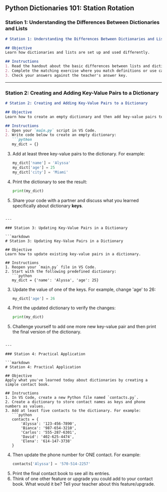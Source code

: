 ## Python Dictionaries 101: Station Rotation

### Station 1: Understanding the Differences Between Dictionaries and Lists

```markdown
# Station 1: Understanding the Differences Between Dictionaries and Lists

## Objective
Learn how dictionaries and lists are set up and used differently.

## Instructions
1. Read the handout about the basic differences between lists and dictionaries.
2. Complete the matching exercise where you match definitions or use cases to either lists or dictionaries.
3. Check your answers against the teacher's answer key.
```

---

### Station 2: Creating and Adding Key-Value Pairs to a Dictionary

```markdown
# Station 2: Creating and Adding Key-Value Pairs to a Dictionary

## Objective
Learn how to create an empty dictionary and then add key-value pairs to it.

## Instructions
1. Open your `main.py` script in VS Code.
2. Write code below to create an empty dictionary:
   ```python
   my_dict = {}
   ```
3. Add at least three key-value pairs to the dictionary. For example:
   ```python
   my_dict['name'] = 'Alyssa'
   my_dict['age'] = 25
   my_dict['city'] = 'Miami'
   ```
4. Print the dictionary to see the result:
   ```python
   print(my_dict)
   ```
5. Share your code with a partner and discuss what you learned specifically about dictionary **keys**.
```

---

### Station 3: Updating Key-Value Pairs in a Dictionary

```markdown
# Station 3: Updating Key-Value Pairs in a Dictionary

## Objective
Learn how to update existing key-value pairs in a dictionary.

## Instructions
1. Reopen your `main.py` file in VS Code.
2. Start with the following predefined dictionary:
   ```python
   my_dict = {'name': 'Alyssa', 'age': 25}
   ```
3. Update the value of one of the keys. For example, change 'age' to 26:
   ```python
   my_dict['age'] = 26
   ```
4. Print the updated dictionary to verify the changes:
   ```python
   print(my_dict)
   ```
5. Challenge yourself to add one more new key-value pair and then print the final version of the dictionary.
```

---

### Station 4: Practical Application

```markdown
# Station 4: Practical Application 

## Objective
Apply what you've learned today about dictionaries by creating a simple contact book.

## Instructions
1. In VS Code, create a new Python file named `contacts.py`.
2. Create a dictionary to store contact names as keys and phone numbers as values.
3. Add at least five contacts to the dictionary. For example:
   ```python
   contacts = {
       'Alyssa': '123-456-7890',
       'Bianca': '987-654-3210',
       'Carlos': '555-287-6301',
       'David': '402-625-4474',
       'Elena': '614-147-3738'
   }
   ```
4. Then update the phone number for ONE contact. For example:
   ```python
   contacts['Alyssa'] = '570-514-2257'
   ```
5. Print the final contact book to see all its entries.
6. Think of one other feature or upgrade you could add to your contact book.  What would it be?  Tell your teacher about this feature/upgrade.
```
